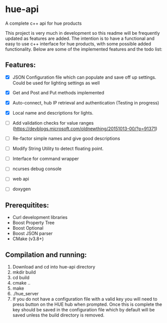 # hue-api
A complete c++ api for hue products

This project is very much in development so this readme will be frequently updated
as features are added. The intention is to have a functional and easy to use c++ interface
for hue products, with some possible added functionality.  Below are some of the implemented features and the todo list:

## Features:

  - [X] JSON Configuration file which can populate and save off up settings.  Could be used
    for lighting settings as well

  - [X] Get and Post and Put methods implemented

  - [X] Auto-connect, hub IP retrieval and authentication (Testing in progress)

  - [X] Local name and descriptions for lights.

  - [ ] Add validation checks for value ranges (https://devblogs.microsoft.com/oldnewthing/20151013-00/?p=91371)

  - [ ] Re-factor simple names and give good descriptions

  - [ ] Modify String Utility to detect floating point.

  - [ ] Interface for command wrapper

  - [ ] ncurses debug console

  - [ ] web api

  - [ ] doxygen

## Prerequitites:

  - Curl development libraries
  - Boost Property Tree
  - Boost Optional
  - Boost JSON parser
  - CMake (v3.8+)

## Compilation and running:

  1. Download and cd into hue-api directory
  2. mkdir build
  3. cd build
  4. cmake ..
  5. make
  6. ./hue_server
  7. If you do not have a configuration file with a valid key you will need to press
     button on the HUE hub when prompted. Once this is complete the key should be saved
     in the configuration file which by default will be saved unless the build directory
     is removed.